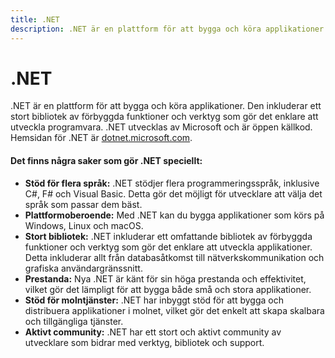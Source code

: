 ```yaml
---
title: .NET
description: .NET är en plattform för att bygga och köra applikationer
---
```


# .NET

.NET är en plattform för att bygga och köra applikationer. Den inkluderar ett stort bibliotek av förbyggda funktioner och verktyg som gör det enklare att utveckla programvara. .NET utvecklas av Microsoft och är öppen källkod. Hemsidan för .NET är [dotnet.microsoft.com](https://dotnet.microsoft.com/).

#### Det finns några saker som gör .NET speciellt:

* **Stöd för flera språk:** .NET stödjer flera programmeringsspråk, inklusive C#, F# och Visual Basic. Detta gör det möjligt för utvecklare att välja det språk som passar dem bäst.
* **Plattformoberoende:** Med .NET kan du bygga applikationer som körs på Windows, Linux och macOS.
* **Stort bibliotek:** .NET inkluderar ett omfattande bibliotek av förbyggda funktioner och verktyg som gör det enklare att utveckla applikationer. Detta inkluderar allt från databasåtkomst till nätverkskommunikation och grafiska användargränssnitt.
* **Prestanda:** Nya .NET är känt för sin höga prestanda och effektivitet, vilket gör det lämpligt för att bygga både små och stora applikationer.
* **Stöd för molntjänster:** .NET har inbyggt stöd för att bygga och distribuera applikationer i molnet, vilket gör det enkelt att skapa skalbara och tillgängliga tjänster.
* **Aktivt community:** .NET har ett stort och aktivt community av utvecklare som bidrar med verktyg, bibliotek och support.

